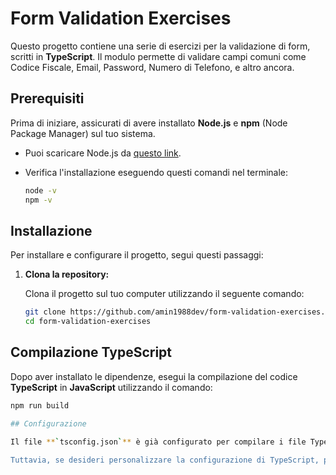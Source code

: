 # Form Validation Exercises

Questo progetto contiene una serie di esercizi per la validazione di form, scritti in **TypeScript**. Il modulo permette di validare campi comuni come Codice Fiscale, Email, Password, Numero di Telefono, e altro ancora.

## Prerequisiti

Prima di iniziare, assicurati di avere installato **Node.js** e **npm** (Node Package Manager) sul tuo sistema.

- Puoi scaricare Node.js da [questo link](https://nodejs.org/).
- Verifica l'installazione eseguendo questi comandi nel terminale:

  ```bash
  node -v
  npm -v
## Installazione

Per installare e configurare il progetto, segui questi passaggi:

1. **Clona la repository:**

   Clona il progetto sul tuo computer utilizzando il seguente comando:

   ```bash
   git clone https://github.com/amin1988dev/form-validation-exercises.git
   cd form-validation-exercises

## Compilazione TypeScript


Dopo aver installato le dipendenze, esegui la compilazione del codice **TypeScript** in **JavaScript** utilizzando il comando:

   ```bash
   npm run build

## Configurazione

Il file **`tsconfig.json`** è già configurato per compilare i file TypeScript e generare il codice JavaScript nella cartella **`dist/`**. Non è necessario modificare nulla per l'uso standard.

Tuttavia, se desideri personalizzare la configurazione di TypeScript, puoi modificare il file **`tsconfig.json`** a seconda delle tue esigenze, ad esempio cambiando il target JavaScript o il percorso di output dei file compilati.



